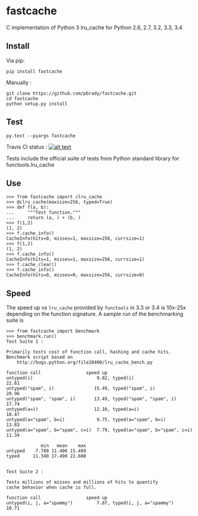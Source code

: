 fastcache
=========

C implementation of Python 3 lru_cache for Python 2.6, 2.7, 3.2, 3.3, 3.4 

Install
-------

Via pip: 

    pip install fastcache

Manually : 

    git clone https://github.com/pbrady/fastcache.git
    cd fastcache
    python setup.py install

Test
----

`py.test --pyargs fastcache`

Travis CI status :  [![alt text][2]][1]

[2]: https://travis-ci.org/pbrady/fastcache.svg?branch=master (Travis build status)
[1]: http://travis-ci.org/pbrady/fastcache

Tests include the official suite of tests from Python standard library for functools.lru_cache

Use
---

    >>> from fastcache import clru_cache
    >>> @clru_cache(maxsize=256, typed=True)
    >>> def f(a, b):
    ...     """Test function."""
    ...     return (a, ) + (b, )
    >>> f(1,2)
    (1, 2)
    >>> f.cache_info()
    CacheInfo(hits=0, misses=1, maxsize=256, currsize=1)
    >>> f(1,2)
    (1, 2)
    >>> f.cache_info()
    CacheInfo(hits=1, misses=1, maxsize=256, currsize=1)
    >>> f.cache_clear()
    >>> f.cache_info()
    CacheInfo(hits=0, misses=0, maxsize=256, currsize=0)

Speed
-----

The speed up vs `lru_cache` provided by `functools` in 3.3 or 3.4 is 10x-25x depending on the function signature.  A sample run of the benchmarking suite is 

	>>> from fastcache import benchmark
	>>> benchmark.run()
	Test Suite 1 : 

	Primarily tests cost of function call, hashing and cache hits.
	Benchmark script based on
		http://bugs.python.org/file28400/lru_cache_bench.py

	function call                 speed up
	untyped(i)                        9.82, typed(i)                         22.61
	untyped("spam", i)               15.49, typed("spam", i)                 20.96
	untyped("spam", "spam", i)       13.49, typed("spam", "spam", i)         17.74
	untyped(a=i)                     12.10, typed(a=i)                       18.47
	untyped(a="spam", b=i)            9.75, typed(a="spam", b=i)             13.83
	untyped(a="spam", b="spam", c=i)  7.79, typed(a="spam", b="spam", c=i)   11.34

				 min   mean    max
	untyped    7.788 11.406 15.489
	typed     11.340 17.490 22.608


	Test Suite 2 :

	Tests millions of misses and millions of hits to quantify
	cache behavior when cache is full.

	function call                 speed up
	untyped(i, j, a="spammy")         7.87, typed(i, j, a="spammy")          10.71

